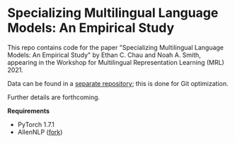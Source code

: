 # Specializing Multilingual Language Models: An Empirical Study

This repo contains code for the paper "Specializing Multilingual
Language Models: An Empirical Study" by Ethan C. Chau and Noah A. Smith,
appearing in the Workshop for Multilingual Representation Learning (MRL) 2021.

Data can be found in a [separate
repository](https://gitlab.com/echau18/specializing-multilingual-data); this is
done for Git optimization.

Further details are forthcoming.

**Requirements**
* PyTorch 1.7.1
* AllenNLP ([fork](https://github.com/ethch18/allennlp/tree/bd4457431e818cc3650e195a2b65345ee3f7c7e9))
